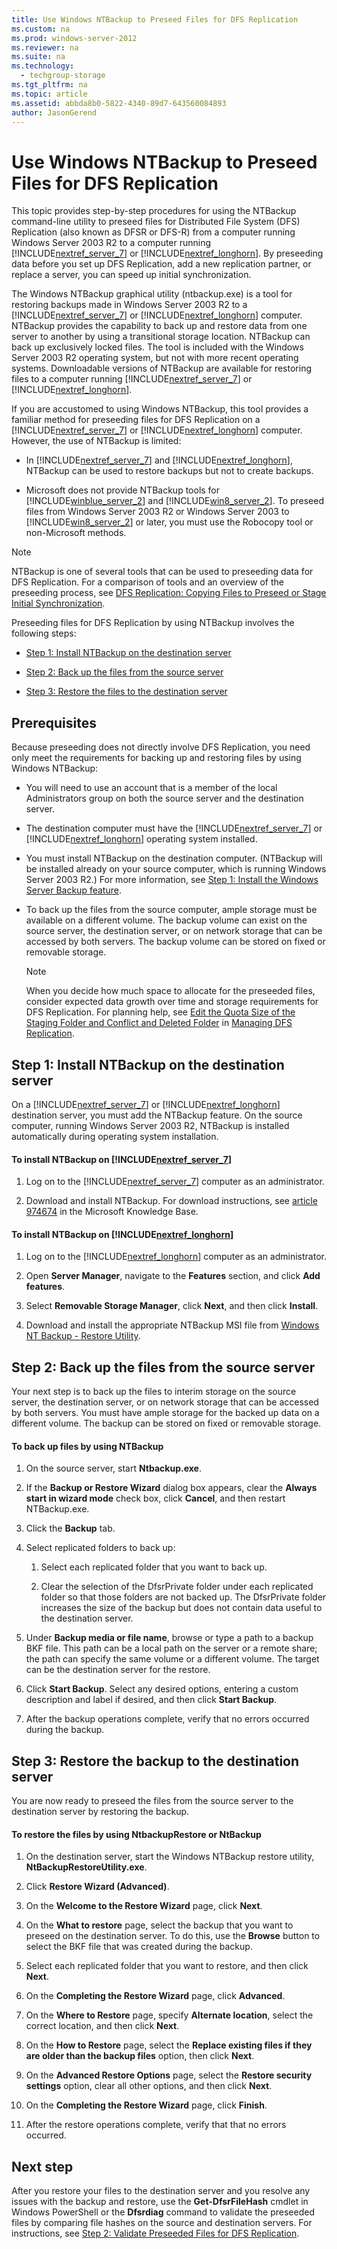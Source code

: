 ```yaml
---
title: Use Windows NTBackup to Preseed Files for DFS Replication
ms.custom: na
ms.prod: windows-server-2012
ms.reviewer: na
ms.suite: na
ms.technology: 
  - techgroup-storage
ms.tgt_pltfrm: na
ms.topic: article
ms.assetid: abbda8b0-5822-4340-89d7-643560084893
author: JasonGerend
---
```

# Use Windows NTBackup to Preseed Files for DFS Replication
This topic provides step\-by\-step procedures for using the NTBackup command\-line utility to preseed files for Distributed File System \(DFS\) Replication \(also known as DFSR or DFS\-R\) from a computer running Windows Server 2003 R2 to a computer running [!INCLUDE[nextref_server_7](../Token/nextref_server_7_md.md)] or [!INCLUDE[nextref_longhorn](../Token/nextref_longhorn_md.md)]. By preseeding data before you set up DFS Replication, add a new replication partner, or replace a server, you can speed up initial synchronization.  
  
The Windows NTBackup graphical utility \(ntbackup.exe\) is a tool for restoring backups made in Windows Server 2003 R2 to a [!INCLUDE[nextref_server_7](../Token/nextref_server_7_md.md)] or [!INCLUDE[nextref_longhorn](../Token/nextref_longhorn_md.md)] computer. NTBackup provides the capability to back up and restore data from one server to another by using a transitional storage location. NTBackup can back up exclusively locked files. The tool is included with the Windows Server 2003 R2 operating system, but not with more recent operating systems. Downloadable versions of NTBackup are available for restoring files to a computer running [!INCLUDE[nextref_server_7](../Token/nextref_server_7_md.md)] or [!INCLUDE[nextref_longhorn](../Token/nextref_longhorn_md.md)].  
  
If you are accustomed to using Windows NTBackup, this tool provides a familiar method for preseeding files for DFS Replication on a [!INCLUDE[nextref_server_7](../Token/nextref_server_7_md.md)] or [!INCLUDE[nextref_longhorn](../Token/nextref_longhorn_md.md)] computer. However, the use of NTBackup is limited:  
  
-   In [!INCLUDE[nextref_server_7](../Token/nextref_server_7_md.md)] and [!INCLUDE[nextref_longhorn](../Token/nextref_longhorn_md.md)], NTBackup can be used to restore backups but not to create backups.  
  
-   Microsoft does not provide NTBackup tools for [!INCLUDE[winblue_server_2](../Token/winblue_server_2_md.md)] and [!INCLUDE[win8_server_2](../Token/win8_server_2_md.md)]. To preseed files from Windows Server 2003 R2 or Windows Server 2003 to [!INCLUDE[win8_server_2](../Token/win8_server_2_md.md)] or later, you must use the Robocopy tool or non\-Microsoft methods.  
  
> [!NOTE]  
> NTBackup is one of several tools that can be used to preseeding data for DFS Replication. For a comparison of tools and an overview of the preseeding process, see [DFS Replication: Copying Files to Preseed or Stage Initial Synchronization](../Topic/DFS-Replication--Copying-Files-to-Preseed-or-Stage-Initial-Synchronization.md).  
  
Preseeding files for DFS Replication by using NTBackup involves the following steps:  
  
-   [Step 1: Install NTBackup on the destination server](#BKMK_Step1InstallNTBackup)  
  
-   [Step 2: Back up the files from the source server](#BKMK_Step2BackUpReplicatedFiles)  
  
-   [Step 3: Restore the files to the destination server](#BKMK_Step3RestoreToDestinationServer)  
  
## Prerequisites  
Because preseeding does not directly involve DFS Replication, you need only meet the requirements for backing up and restoring files by using Windows NTBackup:  
  
-   You will need to use an account that is a member of the local Administrators group on both the source server and the destination server.  
  
-   The destination computer must have the [!INCLUDE[nextref_server_7](../Token/nextref_server_7_md.md)] or [!INCLUDE[nextref_longhorn](../Token/nextref_longhorn_md.md)] operating system installed.  
  
-   You must install NTBackup on the destination computer. \(NTBackup will be installed already on your source computer, which is running Windows Server 2003 R2.\) For more information, see [Step 1: Install the Windows Server Backup feature](#BKMK_Step1InstallNTBackup).  
  
-   To back up the files from the source computer, ample storage must be available on a different volume. The backup volume can exist on the source server, the destination server, or on network storage that can be accessed by both servers. The backup volume can be stored on fixed or removable storage.  
  
    > [!NOTE]  
    > When you decide how much space to allocate for the preseeded files, consider expected data growth over time and storage requirements for DFS Replication. For planning help, see [Edit the Quota Size of the Staging Folder and Conflict and Deleted Folder](http://technet.microsoft.com/library/cc754229.aspx) in [Managing DFS Replication](http://technet.microsoft.com/library/cc754771.aspx).  
  
## <a name="BKMK_Step1InstallNTBackup"></a>Step 1: Install NTBackup on the destination server  
On a [!INCLUDE[nextref_server_7](../Token/nextref_server_7_md.md)] or [!INCLUDE[nextref_longhorn](../Token/nextref_longhorn_md.md)] destination server, you must add the NTBackup feature. On the source computer, running Windows Server 2003 R2, NTBackup is installed automatically during operating system installation.  
  
#### To install NTBackup on [!INCLUDE[nextref_server_7](../Token/nextref_server_7_md.md)]  
  
1.  Log on to the [!INCLUDE[nextref_server_7](../Token/nextref_server_7_md.md)] computer as an administrator.  
  
2.  Download and install NTBackup. For download instructions, see [article 974674](http://www.microsoft.com/download/details.aspx?id=24057) in the Microsoft Knowledge Base.  
  
#### To install NTBackup on [!INCLUDE[nextref_longhorn](../Token/nextref_longhorn_md.md)]  
  
1.  Log on to the [!INCLUDE[nextref_longhorn](../Token/nextref_longhorn_md.md)] computer as an administrator.  
  
2.  Open **Server Manager**, navigate to the **Features** section, and click **Add features**.  
  
3.  Select **Removable Storage Manager**, click **Next**, and then click **Install**.  
  
4.  Download and install the appropriate NTBackup MSI file from [Windows NT Backup \- Restore Utility](http://www.microsoft.com/download/details.aspx?id=4220).  
  
## <a name="BKMK_Step2BackUpReplicatedFiles"></a>Step 2: Back up the files from the source server  
Your next step is to back up the files to interim storage on the source server, the destination server, or on network storage that can be accessed by both servers. You must have ample storage for the backed up data on a different volume. The backup can be stored on fixed or removable storage.  
  
#### To back up files by using NTBackup  
  
1.  On the source server, start **Ntbackup.exe**.  
  
2.  If the **Backup or Restore Wizard** dialog box appears, clear the **Always start in wizard mode** check box, click **Cancel**, and then restart NTBackup.exe.  
  
3.  Click the **Backup** tab.  
  
4.  Select replicated folders to back up:  
  
    1.  Select each replicated folder that you want to back up.  
  
    2.  Clear the selection of the DfsrPrivate folder under each replicated folder so that those folders are not backed up. The DfsrPrivate folder increases the size of the backup but does not contain data useful to the destination server.  
  
5.  Under **Backup media or file name**, browse or type a path to a backup BKF file. This path can be a local path on the server or a remote share; the path can specify the same volume or a different volume. The target can be the destination server for the restore.  
  
6.  Click **Start Backup**. Select any desired options, entering a custom description and label if desired, and then click **Start Backup**.  
  
7.  After the backup operations complete, verify that no errors occurred during the backup.  
  
## <a name="BKMK_Step3RestoreToDestinationServer"></a>Step 3: Restore the backup to the destination server  
You are now ready to preseed the files from the source server to the destination server by restoring the backup.  
  
#### To restore the files by using NtbackupRestore or NtBackup  
  
1.  On the destination server, start the Windows NTBackup restore utility, **NtBackupRestoreUtility.exe**.  
  
2.  Click **Restore Wizard \(Advanced\)**.  
  
3.  On the **Welcome to the Restore Wizard** page, click **Next**.  
  
4.  On the **What to restore** page, select the backup that you want to preseed on the destination server. To do this, use the **Browse** button to select the BKF file that was created during the backup.  
  
5.  Select each replicated folder that you want to restore, and then click **Next**.  
  
6.  On the **Completing the Restore Wizard** page, click **Advanced**.  
  
7.  On the **Where to Restore** page, specify **Alternate location**, select the correct location, and then click **Next**.  
  
8.  On the **How to Restore** page, select the **Replace existing files if they are older than the backup files** option, then click **Next**.  
  
9. On the **Advanced Restore Options** page, select the **Restore security settings** option, clear all other options, and then click **Next**.  
  
10. On the **Completing the Restore Wizard** page, click **Finish**.  
  
11. After the restore operations complete, verify that that no errors occurred.  
  
## <a name="BKMK_NextStep"></a>Next step  
After you restore your files to the destination server and you resolve any issues with the backup and restore, use the **Get\-DfsrFileHash** cmdlet in Windows PowerShell or the **Dfsrdiag** command to validate the preseeded files by comparing file hashes on the source and destination servers. For instructions, see [Step 2: Validate Preseeded Files for DFS Replication](../Topic/Step-2--Validate-Preseeded-Files-for-DFS-Replication.md).  
  

